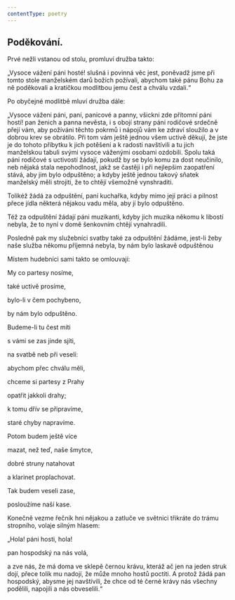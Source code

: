 ```yaml
---
contentType: poetry
---
```


<section>

## Poděkování.

Prvé nežli vstanou od stolu, promluví družba takto:

„Vysoce vážení páni hosté! slušná i povinná věc jest, poněvadž jsme při tomto stole manželském darů božích požívali, abychom také pánu Bohu za ně poděkovali a kratičkou modlitbou jemu čest a chválu vzdali.“

Po obyčejné modlitbě mluví družba dále:

„Vysoce váženi páni, paní, panicové a panny, všickni zde přítomní páni hostí! pan ženich a panna nevěsta, i s obojí strany páni rodičové srdečně přejí vám, aby požíváni těchto pokrmů i nápojů vám ke zdraví sloužilo a v dobrou krev se obrátilo. Při tom vám ještě jednou všem uctivě děkují, že jste je do tohoto příbytku k jich potěšení a k radosti navštívili a tu jich manželskou tabuli svými vysoce váženými osobami ozdobili. Spolu taká páni rodičové s uctivostí žádají, pokudž by se bylo komu za dost neučinilo, neb nějaká stala nepohodlnost, jakž se častěji i při nejlepšim zaopatření stává, aby jim bylo odpuštěno; a kdyby ještě jednou takový sňatek manželský měli strojiti, že to chtějí všemožně vynshraditi.

Tolikéž žádá za odpuštění, paní kuchařka, kdyby mimo její práci a pilnost přece jídla některá nějakou vadu měla, aby jí bylo odpuštěno.

Též za odpuštění žádají páni muzikanti, kdyby jich muzika někomu k libostí nebyla, že to nyní v domě šenkovním chtějí vynahradili.

Posledně pak my služebníci svatby také za odpuštění žádáme, jest-li žeby naše služba někomu příjemná nebyla, by nám bylo laskavě odpuštěnou

Místem hudebníci sami takto se omlouvají:

My co partesy nosíme,

také uctivě prosíme,

bylo-li v čem pochybeno,

by nám bylo odpuštěno.

Budeme-li tu čest míti

s vámi se zas jinde sjíti,

na svatbě neb při veselí:

abychom přec chválu měli,

chceme si partesy z Prahy

opatřit jakkoli drahy;

k tomu dřív se připravíme,

staré chyby napravíme.

Potom budem ještě více

mazat, než teď, naše šmytce,

dobré struny natahovat

a klarinet proplachovat.

Tak budem veseli zase,

posloužíme naší kase.

Konečně vezme řečník hni nějakou a zatluče ve světnici třikráte do trámu stropního, volaje silným hlasem:

„Hola! páni hosti, hola!

pan hospodský na nás volá,

a zve nás, že má doma ve sklepě černou krávu, kteráž ač jen na jeden struk dojí, přece tolik mu nadojí, že může mnoho hostů poctiti. A protož žádá pan hospodský, abysme jej navštívili, že chce od té černé krávy nás všechny podělili, napojili a nás obveselili.“

</section>
